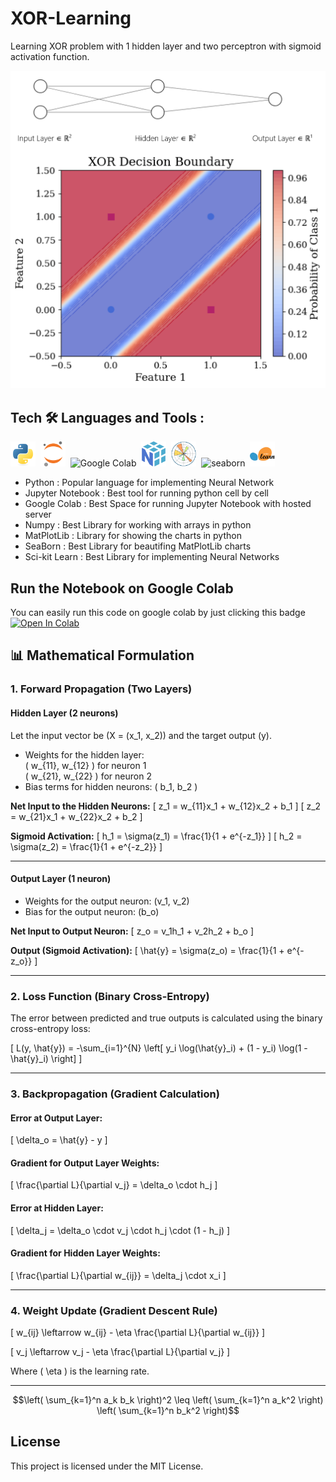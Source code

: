 # XOR-Learning
Learning XOR problem with 1 hidden layer and two perceptron with sigmoid activation function.

<div display=flex align=center>
  <img src="/Images/XOR_Learning.png" width="600px"/>
</div>

## Tech :hammer_and_wrench: Languages and Tools :

<div>
  <img src="https://github.com/devicons/devicon/blob/master/icons/python/python-original.svg" title="Python" alt="Python" width="40" height="40"/>&nbsp;
  <img src="https://github.com/devicons/devicon/blob/master/icons/jupyter/jupyter-original.svg" title="Jupyter Notebook" alt="Jupyter Notebook" width="40" height="40"/>&nbsp;
  <img src="https://assets.st-note.com/img/1670632589167-x9aAV8lmnH.png" title="Google Colab" alt="Google Colab" width="40" height="40"/>&nbsp;
  <img src="https://github.com/devicons/devicon/blob/master/icons/numpy/numpy-original.svg" title="Numpy" alt="Numpy" width="40" height="40"/>&nbsp;
  <img src="https://github.com/devicons/devicon/blob/master/icons/matplotlib/matplotlib-original.svg"  title="MatPlotLib" alt="MatPlotLib" width="40" height="40"/>&nbsp;
  <img src="https://cdn.worldvectorlogo.com/logos/seaborn-1.svg"  title="seaborn" alt="seaborn" width="40" height="40"/>&nbsp;
  <img src="https://github.com/devicons/devicon/blob/master/icons/scikitlearn/scikitlearn-original.svg"  title="Sci-kit Learn" alt="Sci-kit Learn" width="40" height="40"/>&nbsp;
</div>

- Python : Popular language for implementing Neural Network
- Jupyter Notebook : Best tool for running python cell by cell
- Google Colab : Best Space for running Jupyter Notebook with hosted server
- Numpy : Best Library for working with arrays in python
- MatPlotLib : Library for showing the charts in python
- SeaBorn : Best Library for beautifing MatPlotLib charts
- Sci-kit Learn : Best Library for implementing Neural Networks

## Run the Notebook on Google Colab

You can easily run this code on google colab by just clicking this badge [![Open In Colab](https://colab.research.google.com/assets/colab-badge.svg)](https://colab.research.google.com/github/AsadiAhmad/XOR-Learning/blob/main/XOR_Learning.ipynb)

## 📊 Mathematical Formulation

### **1. Forward Propagation (Two Layers)**

#### Hidden Layer (2 neurons)
Let the input vector be \(X = (x_1, x_2)\) and the target output \(y\).

- Weights for the hidden layer:  
  \( w_{11}, w_{12} \) for neuron 1  
  \( w_{21}, w_{22} \) for neuron 2  
- Bias terms for hidden neurons: \( b_1, b_2 \)

**Net Input to the Hidden Neurons:**
\[
z_1 = w_{11}x_1 + w_{12}x_2 + b_1
\]
\[
z_2 = w_{21}x_1 + w_{22}x_2 + b_2
\]

**Sigmoid Activation:**
\[
h_1 = \sigma(z_1) = \frac{1}{1 + e^{-z_1}}
\]
\[
h_2 = \sigma(z_2) = \frac{1}{1 + e^{-z_2}}
\]

---

#### Output Layer (1 neuron)
- Weights for the output neuron: \(v_1, v_2\)  
- Bias for the output neuron: \(b_o\)

**Net Input to Output Neuron:**
\[
z_o = v_1h_1 + v_2h_2 + b_o
\]

**Output (Sigmoid Activation):**
\[
\hat{y} = \sigma(z_o) = \frac{1}{1 + e^{-z_o}}
\]

---

### **2. Loss Function (Binary Cross-Entropy)**

The error between predicted and true outputs is calculated using the binary cross-entropy loss:

\[
L(y, \hat{y}) = -\sum_{i=1}^{N} \left[ y_i \log(\hat{y}_i) + (1 - y_i) \log(1 - \hat{y}_i) \right]
\]

---

### **3. Backpropagation (Gradient Calculation)**

#### Error at Output Layer:
\[
\delta_o = \hat{y} - y
\]

#### Gradient for Output Layer Weights:
\[
\frac{\partial L}{\partial v_j} = \delta_o \cdot h_j
\]

#### Error at Hidden Layer:
\[
\delta_j = \delta_o \cdot v_j \cdot h_j \cdot (1 - h_j)
\]

#### Gradient for Hidden Layer Weights:
\[
\frac{\partial L}{\partial w_{ij}} = \delta_j \cdot x_i
\]

---

### **4. Weight Update (Gradient Descent Rule)**

\[
w_{ij} \leftarrow w_{ij} - \eta \frac{\partial L}{\partial w_{ij}}
\]

\[
v_j \leftarrow v_j - \eta \frac{\partial L}{\partial v_j}
\]

Where \( \eta \) is the learning rate.

---

$$\left( \sum_{k=1}^n a_k b_k \right)^2 \leq \left( \sum_{k=1}^n a_k^2 \right) \left( \sum_{k=1}^n b_k^2 \right)$$

## License

This project is licensed under the MIT License.
